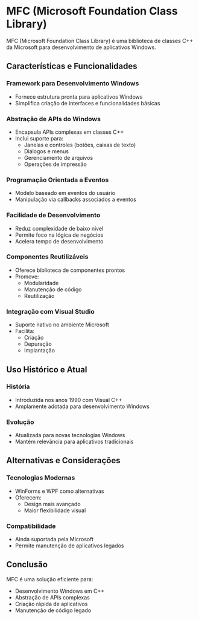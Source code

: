 # MFC (Microsoft Foundation Class Library)

MFC (Microsoft Foundation Class Library) é uma biblioteca de classes C++ da Microsoft para desenvolvimento de aplicativos Windows.

## Características e Funcionalidades

### Framework para Desenvolvimento Windows

- Fornece estrutura pronta para aplicativos Windows
- Simplifica criação de interfaces e funcionalidades básicas

### Abstração de APIs do Windows

- Encapsula APIs complexas em classes C++
- Inclui suporte para:
  - Janelas e controles (botões, caixas de texto)
  - Diálogos e menus
  - Gerenciamento de arquivos
  - Operações de impressão

### Programação Orientada a Eventos

- Modelo baseado em eventos do usuário
- Manipulação via callbacks associados a eventos

### Facilidade de Desenvolvimento

- Reduz complexidade de baixo nível
- Permite foco na lógica de negócios
- Acelera tempo de desenvolvimento

### Componentes Reutilizáveis

- Oferece biblioteca de componentes prontos
- Promove:
  - Modularidade
  - Manutenção de código
  - Reutilização

### Integração com Visual Studio

- Suporte nativo no ambiente Microsoft
- Facilita:
  - Criação
  - Depuração
  - Implantação

## Uso Histórico e Atual

### História

- Introduzida nos anos 1990 com Visual C++
- Amplamente adotada para desenvolvimento Windows

### Evolução

- Atualizada para novas tecnologias Windows
- Mantém relevância para aplicativos tradicionais

## Alternativas e Considerações

### Tecnologias Modernas

- WinForms e WPF como alternativas
- Oferecem:
  - Design mais avançado
  - Maior flexibilidade visual

### Compatibilidade

- Ainda suportada pela Microsoft
- Permite manutenção de aplicativos legados

## Conclusão

MFC é uma solução eficiente para:

- Desenvolvimento Windows em C++
- Abstração de APIs complexas
- Criação rápida de aplicativos
- Manutenção de código legado
